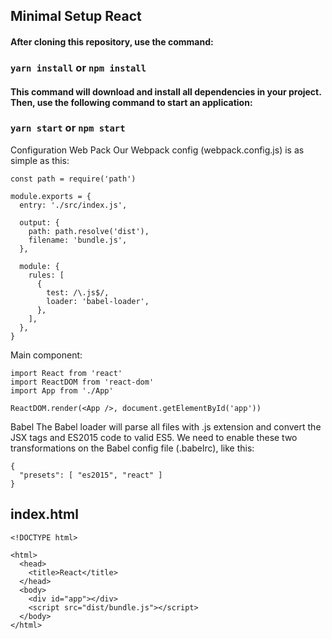 

## Minimal Setup React

#### After cloning this repository, use the command:

### `yarn install` or `npm install` 

#### This command will download and install all dependencies in your project. Then, use the following command to start an application: 

### `yarn start` or `npm start`


Configuration Web Pack
Our Webpack config (webpack.config.js) is as simple as this:

```
const path = require('path')

module.exports = {
  entry: './src/index.js',

  output: {
    path: path.resolve('dist'),
    filename: 'bundle.js',
  },

  module: {
    rules: [
      {
        test: /\.js$/,
        loader: 'babel-loader',
      },
    ],
  },
}
```

Main component:
```
import React from 'react'
import ReactDOM from 'react-dom'
import App from './App'

ReactDOM.render(<App />, document.getElementById('app'))
```
Babel
The Babel loader will parse all files with .js extension and convert the JSX tags and ES2015 code to valid ES5. We need to enable these two transformations on the Babel config file (.babelrc), like this:

```
{
  "presets": [ "es2015", "react" ]
}
```
## index.html
```
<!DOCTYPE html>

<html>
  <head>
    <title>React</title>
  </head>
  <body>
    <div id="app"></div>
    <script src="dist/bundle.js"></script>
  </body>
</html>
```